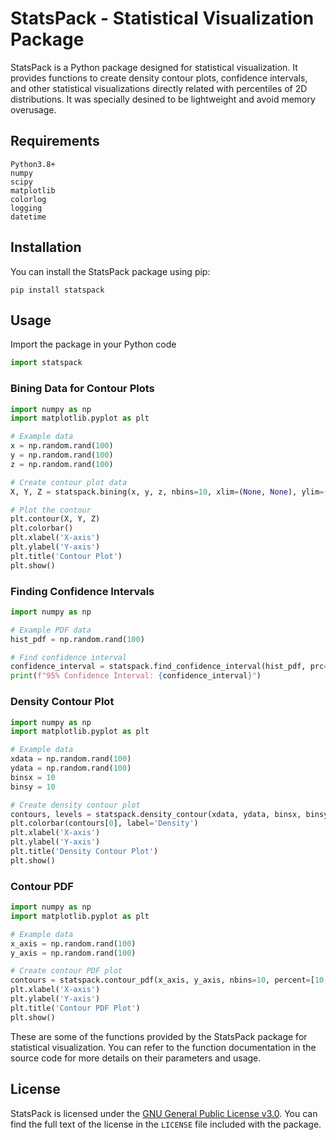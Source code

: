 # StatsPack - Statistical Visualization Package

StatsPack is a Python package designed for statistical visualization. It provides functions to create density contour plots, confidence intervals, and other statistical visualizations directly related with percentiles of 2D distributions. It was specially desined to be lightweight and avoid memory overusage.

## Requirements
```
Python3.8+
numpy
scipy
matplotlib
colorlog
logging
datetime
```

## Installation

You can install the StatsPack package using pip:

```
pip install statspack
```

## Usage

Import the package in your Python code
```python
import statspack
```

### Bining Data for Contour Plots

```python
import numpy as np
import matplotlib.pyplot as plt

# Example data
x = np.random.rand(100)
y = np.random.rand(100)
z = np.random.rand(100)

# Create contour plot data
X, Y, Z = statspack.bining(x, y, z, nbins=10, xlim=(None, None), ylim=(None, None))

# Plot the contour
plt.contour(X, Y, Z)
plt.colorbar()
plt.xlabel('X-axis')
plt.ylabel('Y-axis')
plt.title('Contour Plot')
plt.show()
```

### Finding Confidence Intervals

```python
import numpy as np

# Example PDF data
hist_pdf = np.random.rand(100)

# Find confidence interval
confidence_interval = statspack.find_confidence_interval(hist_pdf, prc=0.95)
print(f"95% Confidence Interval: {confidence_interval}")
```

### Density Contour Plot

```python
import numpy as np
import matplotlib.pyplot as plt

# Example data
xdata = np.random.rand(100)
ydata = np.random.rand(100)
binsx = 10
binsy = 10

# Create density contour plot
contours, levels = statspack.density_contour(xdata, ydata, binsx, binsy, verbose=True)
plt.colorbar(contours[0], label='Density')
plt.xlabel('X-axis')
plt.ylabel('Y-axis')
plt.title('Density Contour Plot')
plt.show()
```

### Contour PDF

```python
import numpy as np
import matplotlib.pyplot as plt

# Example data
x_axis = np.random.rand(100)
y_axis = np.random.rand(100)

# Create contour PDF plot
contours = statspack.contour_pdf(x_axis, y_axis, nbins=10, percent=[10, 50, 90], colors=['blue', 'green', 'red'])
plt.xlabel('X-axis')
plt.ylabel('Y-axis')
plt.title('Contour PDF Plot')
plt.show()
```

These are some of the functions provided by the StatsPack package for statistical visualization. You can refer to the function documentation in the source code for more details on their parameters and usage.

## License

StatsPack is licensed under the [GNU General Public License v3.0](LICENSE). You can find the full text of the license in the `LICENSE` file included with the package.
